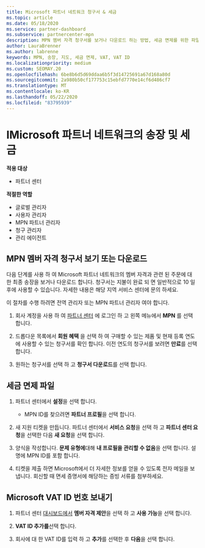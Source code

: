 ```yaml
---
title: Microsoft 파트너 네트워크 청구서 & 세금
ms.topic: article
ms.date: 05/18/2020
ms.service: partner-dashboard
ms.subservice: partnercenter-mpn
description: MPN 멤버 자격 청구서를 보거나 다운로드 하는 방법, 세금 면제를 위한 파일 방법 및 Microsoft VAT ID 번호를 보내는 방법에 대해 알아봅니다.
author: LauraBrenner
ms.author: labrenne
keywords: MPN, 송장, 지도, 세금 면제, VAT, VAT ID
ms.localizationpriority: medium
ms.custom: SEOMAY.20
ms.openlocfilehash: 6be8b6d5d69ddaa6b5f3d14725691a67d168a80d
ms.sourcegitcommit: 2a980b50cf177753c15ebfd7770e14cf6d486cf7
ms.translationtype: MT
ms.contentlocale: ko-KR
ms.lasthandoff: 05/22/2020
ms.locfileid: "83795939"
---
```

# <a name="invoices-and-taxes-in-the-microsoft-partner-network"></a>IMicrosoft 파트너 네트워크의 송장 및 세금

**적용 대상**

- 파트너 센터

**적절한 역할**

- 글로벌 관리자
- 사용자 관리자
- MPN 파트너 관리자
- 청구 관리자
- 관리 에이전트

## <a name="view-or-download-your-mpn-membership-invoice"></a>MPN 멤버 자격 청구서 보기 또는 다운로드

다음 단계를 사용 하 여 Microsoft 파트너 네트워크의 멤버 자격과 관련 된 주문에 대 한 최종 송장을 보거나 다운로드 합니다. 청구서는 지불이 완료 되 면 일반적으로 10 일 후에 사용할 수 있습니다. 자세한 내용은 해당 지역 서비스 센터에 문의 하세요.  

이 절차를 수행 하려면 전역 관리자 또는 MPN 파트너 관리자 여야 합니다. 

1.  회사 계정을 사용 하 여 [파트너 센터](https://partner.microsoft.com/dashboard/home) 에 로그인 하 고 왼쪽 메뉴에서 **MPN** 를 선택 합니다.

4.  드롭다운 목록에서 **회원 혜택** 을 선택 하 여 구매할 수 있는 제품 및 현재 등록 연도에 사용할 수 있는 청구서를 확인 합니다. 이전 연도의 청구서를 보려면 **만료**를 선택합니다.

6.  원하는 청구서를 선택 하 고 **청구서 다운로드**를 선택 합니다. 

## <a name="file-a-tax-exemption"></a>세금 면제 파일

1.  파트너 센터에서 **설정**을 선택 합니다.
    - MPN ID를 찾으려면 **파트너 프로필**을 선택 합니다.

2.  새 지원 티켓을 만듭니다. 파트너 센터에서 **서비스 요청**을 선택 하 고 **파트너 센터 요청**을 선택한 다음 **새 요청**을 선택 합니다.

3.  양식을 작성합니다. **문제 유형에**대해 **내 프로필을 관리할 수 없음**을 선택 합니다. 설명에 MPN ID를 포함 합니다.

4.  티켓을 제출 하면 Microsoft에서 더 자세한 정보를 얻을 수 있도록 전자 메일을 보냅니다. 회신할 때 면세 증명서에 해당하는 증빙 서류를 첨부하세요.

## <a name="send-microsoft-your-vat-id-number"></a>Microsoft VAT ID 번호 보내기

1.  파트너 센터 [대시보드에서](https://partner.microsoft.com/dashboard/home) **멤버 자격 제안**을 선택 하 고 **사용 가능**을 선택 합니다. 

2.  **VAT ID 추가를**선택 합니다. 

3.  회사에 대 한 VAT ID를 입력 하 고 **추가**를 선택한 후 **다음**을 선택 합니다. 

